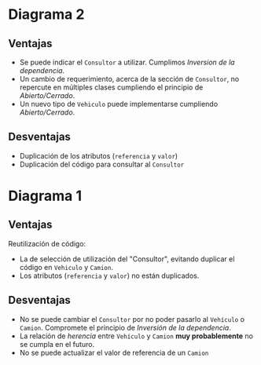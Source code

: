 # Diagrama 2

## Ventajas

- Se puede indicar el `Consultor` a utilizar. Cumplimos _Inversion de la 
  dependencia_.
- Un cambio de requerimiento, acerca de la sección de `Consultor`, no 
  repercute en múltiples clases cumpliendo el principio de _Abierto/Cerrado_.
- Un nuevo tipo de `Vehiculo` puede implementarse cumpliendo _Abierto/Cerrado_.

## Desventajas

- Duplicación de los atributos (`referencia` y `valor`)
- Duplicación del código para consultar al `Consultor`

# Diagrama 1

## Ventajas

Reutilización de código:
- La de selección de utilización del "Consultor", 
evitando duplicar el código en `Vehiculo` y `Camion`.
- Los atributos (`referencia` y `valor`) no están duplicados.

## Desventajas
- No se puede cambiar el `Consultor` por no poder pasarlo al `Vehículo` o 
  `Camion`. Compromete el principio de _Inversión de la dependencia_.
- La relación de _herencia_ entre `Vehículo` y `Camion` **muy 
  probablemente** no se cumpla en el futuro.
- No se puede actualizar el valor de referencia de un `Camion`